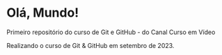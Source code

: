# Olá, Mundo!
 Primeiro repositório do curso de Git e GitHub - do Canal Curso em Vídeo

 Realizando o curso de Git & GitHub em setembro de 2023.

 
